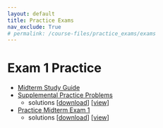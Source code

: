 ```yaml
---
layout: default
title: Practice Exams
nav_exclude: True
# permalink: /course-files/practice_exams/exams
---
```


# Exam 1 Practice
* <a href="https://docs.google.com/document/d/1l0BsUZtjXoO4p-xJGaBdWpxT-IPFxF27_Ilypuwh-tg/edit?usp=sharing" target="_blank">Midterm Study Guide <i class="fas fa-external-link-alt"></i></a>
* <a href="https://docs.google.com/presentation/d/1a7KF4CJbuKVzaM5aEOCeDklhvMDBKOXet3a4RdOrexE/edit?usp=sharing" target="_blank">Supplemental Practice Problems <i class="fas fa-external-link-alt"></i></a>
  * solutions [[download](../midterm.zip)] [[view]](https://github.com/eecs110/winter2019/blob/master/course-files/practice_exams/midterm/)
* <a href="https://docs.google.com/document/d/18cdPn7zgLfXfSvB39l7q3qDDjxpcO1ummxiwB-0Rszo/edit?usp=sharing" target="_blank">Practice Midterm Exam 1 <i class="fas fa-external-link-alt"></i></a>
  * solutions [[download](exam1_answers.py)] [[view](https://github.com/eecs110/winter2019/blob/master/course-files/practice_exams/midterm/exam1_answers.py)]